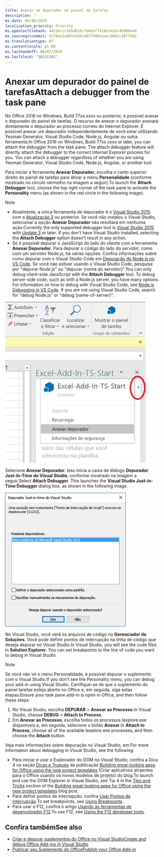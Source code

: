 ```yaml
---
title: Anexar um depurador do painel de tarefas
description: ''
ms.date: 08/06/2019
localization_priority: Priority
ms.openlocfilehash: 4433eccc165d616c7b8ebff428e1426c4b98be49
ms.sourcegitcommit: dc78ee2a89fe3d4cd6f748be1eec9081c1077502
ms.translationtype: HT
ms.contentlocale: pt-BR
ms.lasthandoff: 08/07/2019
ms.locfileid: "36231302"
---
```

# <a name="attach-a-debugger-from-the-task-pane"></a><span data-ttu-id="c1dc1-102">Anexar um depurador do painel de tarefas</span><span class="sxs-lookup"><span data-stu-id="c1dc1-102">Attach a debugger from the task pane</span></span>

<span data-ttu-id="c1dc1-p101">No Office 2016 no Windows, Build 77xx.xxxx ou posterior, é possível anexar o depurador do painel de tarefas. O recurso de anexar o depurador anexará diretamente o depurador ao processo correto do Internet Explorer. É possível anexar um depurador independentemente de você estar utilizando Yeoman Generator, Visual Studio Code, Node.js, Angular ou outra ferramenta.</span><span class="sxs-lookup"><span data-stu-id="c1dc1-p101">In Office 2016 on Windows, Build 77xx.xxxx or later, you can attach the debugger from the task pane. The attach debugger feature will directly attach the debugger to the correct Internet Explorer process for you. You can attach a debugger regardless of whether you are using Yeoman Generator, Visual Studio Code, Node.js, Angular, or another tool.</span></span> 

<span data-ttu-id="c1dc1-106">Para iniciar a ferramenta **Anexar Depurador**, escolha o canto superior direito do painel de tarefas para ativar o menu **Personalidade** (conforme mostrado no círculo vermelho na imagem a seguir).</span><span class="sxs-lookup"><span data-stu-id="c1dc1-106">To launch the **Attach Debugger** tool, choose the top right corner of the task pane to activate the **Personality** menu (as shown in the red circle in the following image).</span></span>   

> [!NOTE]
> - <span data-ttu-id="c1dc1-p102">Atualmente, a única ferramenta de depurador é o [Visual Studio 2015](https://www.visualstudio.com/downloads/) com a [Atualização 3](https://msdn.microsoft.com/library/mt752379.aspx) ou posterior. Se você não instalou o Visual Studio, selecionar a opção **Anexar Depurador** não resultará em nenhuma ação.</span><span class="sxs-lookup"><span data-stu-id="c1dc1-p102">Currently the only supported debugger tool is [Visual Studio 2015](https://www.visualstudio.com/downloads/) with [Update 3](https://msdn.microsoft.com/library/mt752379.aspx) or later. If you don't have Visual Studio installed, selecting the **Attach Debugger** option doesn’t result in any action.</span></span>   
> - <span data-ttu-id="c1dc1-p103">Só é possível depurar o JavaScript do lado do cliente com a ferramenta **Anexar Depurador**. Para depurar o código do lado do servidor, como com um servidor Node.js, há várias opções. Confira informações sobre como depurar com o Visual Studio Code em [Depuração do Node.js no VS Code](https://code.visualstudio.com/docs/nodejs/nodejs-debugging). Se você não estiver usando o Visual Studio Code, pesquise por "depurar Node.js" ou "depurar {nome do servidor}".</span><span class="sxs-lookup"><span data-stu-id="c1dc1-p103">You can only debug client-side JavaScript with the **Attach Debugger** tool. To debug server-side code, such as with a Node.js server, you have many options. For information on how to debug with Visual Studio Code, see [Node.js Debugging in VS Code](https://code.visualstudio.com/docs/nodejs/nodejs-debugging). If you are not using Visual Studio Code, search for "debug Node.js" or "debug {name-of-server}".</span></span>

![Captura de tela do menu Anexar Depurador](../images/attach-debugger.png)

<span data-ttu-id="c1dc1-p104">Selecione **Anexar Depurador**. Isso inicia a caixa de diálogo **Depurador Just-In-Time do Visual Studio**, conforme mostrado na imagem a seguir.</span><span class="sxs-lookup"><span data-stu-id="c1dc1-p104">Select **Attach Debugger**. This launches the **Visual Studio Just-in-Time Debugger** dialog box, as shown in the following image.</span></span> 

![Captura de tela da caixa de diálogo Depurador JIT do Visual Studio](../images/visual-studio-debugger.png)

<span data-ttu-id="c1dc1-p105">No Visual Studio, você verá os arquivos de código no **Gerenciador de Soluções**.   Você pode definir pontos de interrupção na linha de código que deseja depurar no Visual Studio.</span><span class="sxs-lookup"><span data-stu-id="c1dc1-p105">In Visual Studio, you will see the code files in **Solution Explorer**.   You can set breakpoints to the line of code you want to debug in Visual Studio.</span></span>

> [!NOTE]
> <span data-ttu-id="c1dc1-119">Se você não vir o menu Personalidade, é possível depurar o suplemento com o Visual Studio.</span><span class="sxs-lookup"><span data-stu-id="c1dc1-119">If you don't see the Personality menu, you can debug your add-in using Visual Studio.</span></span> <span data-ttu-id="c1dc1-120">Certifique-se de que o suplemento do painel tarefas esteja aberto no Office e, em seguida, siga estas etapas:</span><span class="sxs-lookup"><span data-stu-id="c1dc1-120">Ensure your task pane add-in is open in Office, and then follow these steps:</span></span>
>
> 1. <span data-ttu-id="c1dc1-121">No Visual Studio, escolha **DEPURAR** > **Anexar ao Processo**.</span><span class="sxs-lookup"><span data-stu-id="c1dc1-121">In Visual Studio, choose **DEBUG** > **Attach to Process**.</span></span>
> 2. <span data-ttu-id="c1dc1-122">Em **Anexar ao Processo**, escolha todos os processos Iexplore.exe disponíveis e, em seguida, selecione o botão **Anexar**.</span><span class="sxs-lookup"><span data-stu-id="c1dc1-122">In **Attach to Process**, choose all of the available Iexplore.exe processes, and then choose the **Attach** button.</span></span>

<span data-ttu-id="c1dc1-123">Veja mais informações sobre depuração no Visual Studio, em:</span><span class="sxs-lookup"><span data-stu-id="c1dc1-123">For more information about debugging in Visual Studio, see the following:</span></span>

-   <span data-ttu-id="c1dc1-124">Para iniciar e usar o Explorador do DOM no Visual Studio, confira a Dica 4 na seção [Dicas e Truques](https://blogs.msdn.microsoft.com/officeapps/2013/04/16/building-great-looking-apps-for-office-using-the-new-project-templates/#tips_tricks) da publicação [Building great-looking apps for Office using the new project templates](https://blogs.msdn.microsoft.com/officeapps/2013/04/16/building-great-looking-apps-for-office-using-the-new-project-templates) (Criar aplicativos atraentes para o Office usando os novos modelos de projeto) do blog.</span><span class="sxs-lookup"><span data-stu-id="c1dc1-124">To launch and use the DOM Explorer in Visual Studio, see Tip 4 in the [Tips and Tricks](https://blogs.msdn.microsoft.com/officeapps/2013/04/16/building-great-looking-apps-for-office-using-the-new-project-templates/#tips_tricks) section of the [Building great-looking apps for Office using the new project templates](https://blogs.msdn.microsoft.com/officeapps/2013/04/16/building-great-looking-apps-for-office-using-the-new-project-templates) blog post.</span></span>
-   <span data-ttu-id="c1dc1-125">Para definir pontos de interrupção, confira [Usar Pontos de Interrupção](/visualstudio/debugger/using-breakpoints?view=vs-2015).</span><span class="sxs-lookup"><span data-stu-id="c1dc1-125">To set breakpoints, see [Using Breakpoints](/visualstudio/debugger/using-breakpoints?view=vs-2015).</span></span>
-   <span data-ttu-id="c1dc1-126">Para usar o F12, confira o artigo [Usando as ferramentas de desenvolvedor F12](/previous-versions/windows/internet-explorer/ie-developer/samples/bg182326(v=vs.85)).</span><span class="sxs-lookup"><span data-stu-id="c1dc1-126">To use F12, see [Using the F12 developer tools](/previous-versions/windows/internet-explorer/ie-developer/samples/bg182326(v=vs.85)).</span></span>

## <a name="see-also"></a><span data-ttu-id="c1dc1-127">Confira também</span><span class="sxs-lookup"><span data-stu-id="c1dc1-127">See also</span></span>

- [<span data-ttu-id="c1dc1-128">Criar e depurar suplementos do Office no Visual Studio</span><span class="sxs-lookup"><span data-stu-id="c1dc1-128">Create and debug Office Add-ins in Visual Studio</span></span>](../develop/create-and-debug-office-add-ins-in-visual-studio.md)
- [<span data-ttu-id="c1dc1-129">Publicar seu Suplemento do Office</span><span class="sxs-lookup"><span data-stu-id="c1dc1-129">Publish your Office Add-in</span></span>](../publish/publish.md)

